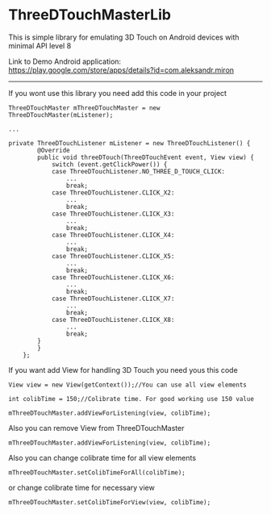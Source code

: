 # ThreeDTouchMasterLib

This is simple library for emulating 3D Touch on Android devices with minimal API level 8

Link to Demo Android application: https://play.google.com/store/apps/details?id=com.aleksandr.miron
_______________________________________________________________________________________________

If you wont use this library you need add this code in your project

```
ThreeDTouchMaster mThreeDTouchMaster = new ThreeDTouchMaster(mListener);

...

private ThreeDTouchListener mListener = new ThreeDTouchListener() {
        @Override
        public void threeDTouch(ThreeDTouchEvent event, View view) {
            switch (event.getClickPower()) {
            case ThreeDTouchListener.NO_THREE_D_TOUCH_CLICK:
                ...
                break;
            case ThreeDTouchListener.CLICK_X2:
                ...
                break;
            case ThreeDTouchListener.CLICK_X3:
                ...
                break;
            case ThreeDTouchListener.CLICK_X4:
                ...
                break;
            case ThreeDTouchListener.CLICK_X5:
                ...
                break;
            case ThreeDTouchListener.CLICK_X6:
                ...
                break;
            case ThreeDTouchListener.CLICK_X7:
                ...
                break;
            case ThreeDTouchListener.CLICK_X8:
                ...
                break;
        }
        }
    };
```

If you want add View for handling 3D Touch you need yous this code 

```
View view = new View(getContext());//You can use all view elements

int colibTime = 150;//Colibrate time. For good working use 150 value

mThreeDTouchMaster.addViewForListening(view, colibTime);
```

Also you can remove View from ThreeDTouchMaster

```
mThreeDTouchMaster.addViewForListening(view, colibTime);
```

Also you can change colibrate time for all view elements

```
mThreeDTouchMaster.setColibTimeForAll(colibTime);
```

or change colibrate time for necessary view

```
mThreeDTouchMaster.setColibTimeForView(view, colibTime);
```
